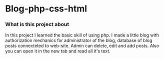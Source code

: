 # Blog-php-css-html
### What is this project about
In this project I learned the basic skill of using php. I made a little blog with authorization mechanics for administrator of the blog, database of blog posts connecteted to web-site. Admin can delete, edit and add posts. Also you can open it in the new tab and read all it's text.
